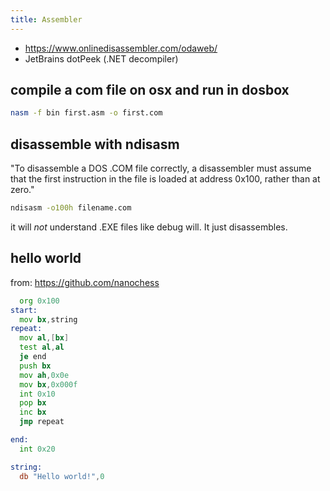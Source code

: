 ```yaml
---
title: Assembler
---
```

* https://www.onlinedisassembler.com/odaweb/
* JetBrains dotPeek (.NET decompiler)

## compile a com file on osx and run in dosbox
```bash
nasm -f bin first.asm -o first.com
```

## disassemble with ndisasm
"To disassemble a DOS .COM file correctly, a disassembler must assume that the first instruction in the file is loaded at address 0x100, rather than at zero."
```bash
ndisasm -o100h filename.com
```

it will *not* understand .EXE files like debug will. It just disassembles.



## hello world
from: https://github.com/nanochess
```asm
  org 0x100
start:
  mov bx,string
repeat:
  mov al,[bx]
  test al,al
  je end
  push bx
  mov ah,0x0e
  mov bx,0x000f
  int 0x10
  pop bx
  inc bx
  jmp repeat

end:
  int 0x20

string:
  db "Hello world!",0 
```

